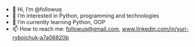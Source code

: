 - 👋 Hi, I’m @followuq
- 👀 I’m interested in Python, programming and technologies
- 🌱 I’m currently learning Python, OOP
- 📫 How to reach me: followuq@gmail.com, www.linkedin.com/in/yuri-rybojchuk-a7a06820b
